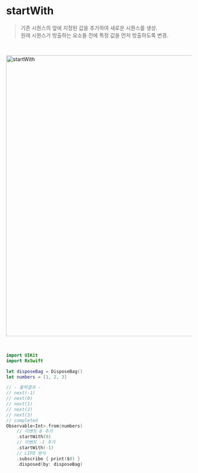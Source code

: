 startWith
=========

> 기존 시퀀스의 앞에 지정된 값을 추가하여 새로운 시퀀스를 생성.  
> 원래 시퀀스가 방출하는 요소들 전에 특정 값을 먼저 방출하도록 변경.

&nbsp;

<img width="763" alt="startWith" src="https://github.com/user-attachments/assets/703f61ea-4df9-412e-9a32-819ce3fe49b9">   

&nbsp;

```swift
import UIKit
import RxSwift

let disposeBag = DisposeBag()
let numbers = [1, 2, 3]

// - 출력결과 -
// next(-1)
// next(0)
// next(1)
// next(2)
// next(3)
// completed
Observable<Int>.from(numbers)
    // 이벤트 0 추가
    .startWith(0)
    // 이벤트 -1 추가
    .startWith(-1)
    // LIFO 방식
    .subscribe { print($0) }
    .disposed(by: disposeBag)
```



